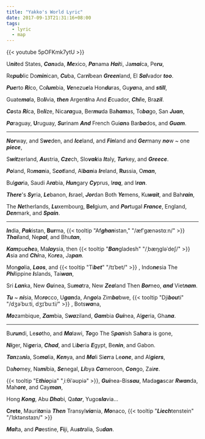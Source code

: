 ```yaml
---
title: "Yakko's World Lyric"
date: 2017-09-13T21:31:16+08:00
tags:
  - lyric
  - map
---
```


{{< youtube 5pOFKmk7ytU >}}

U***nit***ed States, ***Can***ada, ***Me***xico, ***Pa***nama
***Hai***ti, Ja***mai***ca, Pe***ru***, 


Re***pub***lic Do***min***ican, ***Cu***ba, Car***ri***bean
***Green***land, El ***Sal***vador ***too***.


***Pue***rto ***Ri***co, Co***lum***bia, ***Ve***nezu***e***la
Hon***du***ras, Gu***ya***na, and ***still***,


Guate***ma***la, Bo***li***via, ***then*** Argen***ti***na
And ***E***cuador, ***Chi***le, Bra***zil***.


***Co***sta ***Ri***ca, Be***li***ze, Nica***ra***gua, Ber***mu***da
Ba***ham***as, To***ba***go, San ***Juan***,

***Pa***raguay, **U**ruguay, ***Su***rinam ***And*** French Gui***an***a
Bar***ba***dos, and ***Guam***.

---

***Nor***way, and S***we***den, and ***Ice***land, and ***Fin***land and
***Ger***many ***no***w ~ one ***piece***,

S***wit***zerland, ***Au***stria, ***Cze***ch, Slo***vak***ia
***It***aly, ***Tur***key, and ***Greece***.

***Po***land, Ro***man***ia, S***cot***land, Al***ban***ia
***Ir***eland, **Ru**ssia, O***man***,

Bul***gar***ia, Saudi A***ra***bia, ***Hun***gary
***Cy***prus, I***raq***, and I***ran***.

***There***'s ***Sy***ria, ***Le***banon, ***I***srael, ***Jor***dan Both
***Ye***mens, Ku***wait***, and Bah***rain***,

The ***Ne***therlands, ***Lu***xembourg, **Bel**gium, and ***Por***tugal
***France***, England, ***Den***mark, and ***Spain***.

---

***In***dia, ***Pak***istan, **Bur**ma, 
{{< tooltip "Af***ghan***istan," "/æfˈɡænəstɑːn/" >}} ***Thai***land, Ne***pal***, and Bhu***tan***,


***Kam***pu***che***a, Ma***lay***sia, then {{< tooltip "***Ban***gladesh" "/ˌbæŋɡləˈdeʃ/" >}} ***A***sia and
***Chi***na, Ko***re***a, Ja***pan***.

Mon***go***lia, ***Laos***, and 
{{< tooltip "Ti***bet***" "/tɪˈbet/" >}}
, Indo***ne***sia
The ***Phi***lippine ***I***slands, Tai***wan***,

Sri ***Lan***ka, New ***Gu***inea, Su***ma***tra, New ***Zea***land
Then ***Bor***neo, ***and*** Viet***nam***.

***Tu*** ~ ***ni***sia, Mo***ro***cco, U***gan***da, An***go***la
Zim***ba***bwe, {{< tooltip "Dji***bou***ti" "/dʒəˈbuːti, dʒɪˈbuːti/" >}} , Bots***wa***na,

***Mo***zambique, ***Zam***bia, S***wa***ziland, ***Gam***bia
***Gui***nea, Al***ge***ria, Gha***na***.

----

Bu***run***di, Le***so***tho, and ***Ma***lawi, ***To***go
The S***pan***ish Sa***ha***ra is gone,

***Ni***ger, Ni***ge***ria, ***Chad***, and Li***be***ria
***E***gypt, Be***nin***, and Gabon.

***Tan***za***ni***a, So***ma***lia, ***Ken***ya, and ***Ma***li
Si***er***ra Le***one***, and Al***giers***,

Da***ho***mey, Na***mi***bia, ***Se***negal, ***Li***bya
***Ca***meroon, ***Con***go, Zai***re***.

{{< tooltip "E***thio***pia" "ˌiːθiˈəʊpiə" >}}, ***Gui***nea-Bis***sau***, Mada**ga**scar
***Rwan***da, Mah***ore***, and Cay***man***,

Hong ***Kong***, Abu ***Dha***bi, Qa***tar***, Yugo***sla***via...

**Crete**, Mauri***ta***nia
***Then*** Transyl***via***nia,
***Mo***naco, {{< tooltip "***Liech***tenstein" "/ˈlɪktənstaɪn/" >}}

***Mal***ta, and ***Pa***estine,
**Fi**ji, Au***str***alia, Su***dan***.

<!-- Flat 12, 3/F, Block G, Telford Gardens, 33 Wai Yip Street, Kowloon Bay, Kowloon, Hong Kong -->

